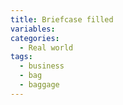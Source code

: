 ```yaml
---
title: Briefcase filled
variables:
categories:
  - Real world
tags:
  - business
  - bag
  - baggage
---
```

